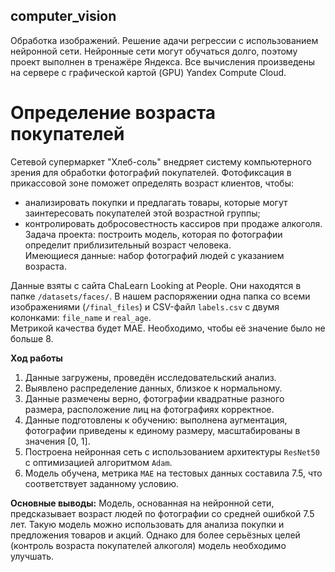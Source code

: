 ## computer_vision

Обработка изображений. Решение адачи регрессии с использованием нейронной сети. Нейронные сети могут обучаться долго, поэтому проект выполнен в тренажёре Яндекса. Все вычисления произведены на сервере с графической картой (GPU) Yandex Compute Cloud.  

# Определение возраста покупателей

Сетевой супермаркет "Хлеб-соль" внедряет систему компьютерного зрения для обработки фотографий покупателей. Фотофиксация в прикассовой зоне поможет определять возраст клиентов, чтобы:  
- анализировать покупки и предлагать товары, которые могут заинтересовать покупателей этой возрастной группы;  
- контролировать добросовестность кассиров при продаже алкоголя.  
Задача проекта: построить модель, которая по фотографии определит приблизительный возраст человека.  
Имеющиеся данные: набор фотографий людей с указанием возраста.  

Данные взяты с сайта ChaLearn Looking at People. Они находятся в папке `/datasets/faces/`. 
В нашем распоряжении одна папка со всеми изображениями (`/final_files`) и CSV-файл `labels.csv` с двумя колонками: `file_name` и `real_age`.  
Метрикой качества будет MAE. Необходимо, чтобы её значение было не больше 8.

**Ход работы**  
1. Данные загружены, проведён исследовательский анализ.  
2. Выявлено распределение данных, близкое к нормальному.  
3. Данные размечены верно, фотографии квадратные разного размера, расположение лиц на фотографиях корректное.  
4. Данные подготовлены к обучению: выполнена аугментация, фотографии приведены к единому размеру, масштабированы в значения [0, 1].  
5. Построена нейронная сеть с использованием архитектуры `ResNet50` с оптимизацией алгоритмом `Adam`.  
3. Модель обучена, метрика `MAE` на тестовых данных составила 7.5, что соответствует заданному условию.  

**Основные выводы:** Модель, основанная на нейронной сети, предсказывает возраст людей по фотографии со средней ошибкой 7.5 лет. Такую модель можно использовать для анализа покупки и предложения товаров и акций. Однако для более серьёзных целей (контроль возраста покупателей алкоголя) модель необходимо улучшать.